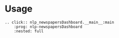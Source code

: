 # Usage

```{eval-rst}
.. click:: nlp_newspapersDashboard.__main__:main
    :prog: nlp-newspapersDashboard
    :nested: full
```
